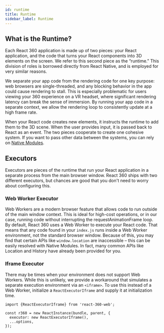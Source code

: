 ```yaml
---
id: runtime
title: Runtime
sidebar_label: Runtime
---
```


## What is the Runtime?

Each React 360 application is made up of two pieces: your React application, and the code that turns your React components into 3D elements on the screen. We refer to this second piece as the “runtime.” This division of roles is borrowed directly from React Native, and is employed for very similar reasons.

We separate your app code from the rendering code for one key purpose: web browsers are single-threaded, and any blocking behavior in the app could cause rendering to stall. This is especially problematic for users viewing your 360 experience on a VR headset, where significant rendering latency can break the sense of immersion. By running your app code in a separate context, we allow the rendering loop to consistently update at a high frame rate.

When your React code creates new elements, it instructs the runtime to add them to the 3D scene. When the user provides input, it is passed back to React as an event. The two pieces cooperate to create one cohesive system. If you want to pass other data between the systems, you can rely on [Native Modules](/react-360/docs/native-modules.html).

## Executors

Executors are pieces of the runtime that run your React application in a separate process from the main browser window. React 360 ships with two different executors, but chances are good that you don't need to worry about configuring this.

### Web Worker Executor

Web Workers are a modern browser feature that allows code to run outside of the main window context. This is ideal for high-cost operations, or in our case, running code without interrupting the requestAnimationFrame loop. By default, React 360 uses a Web Worker to execute your React code. That means that any code found in your `index.js` runs inside a Web Worker environment, not the standard browser window. Because of this, you may find that certain APIs like `window.location` are inaccessible – this can be easily resolved with Native Modules. In fact, many common APIs like Location and History have already been provided for you.

### Iframe Executor

There may be times when your environment does not support Web Workers. While this is unlikely, we provide a workaround that simulates a separate execution environment via an `<iframe>`. To use this instead of a Web Worker, initialize a `ReactExecutorIframe` and supply it at initialization time.

```
import {ReactExecutorIframe} from 'react-360-web';

const r360 = new ReactInstance(bundle, parent, {
  executor: new ReactExecutorIframe(),
  ...options,
});

```

